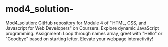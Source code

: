 # mod4_solution-
Mod4_solution: GitHub repository for Module 4 of "HTML, CSS, and Javascript for Web Developers" on Coursera. Explore dynamic JavaScript programming. Assignment: Loop through names array, greet with "Hello" or "Goodbye" based on starting letter. Elevate your webpage interactivity!
